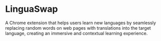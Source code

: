 # LinguaSwap

A Chrome extension that helps users learn new languages by seamlessly replacing random words on web pages with translations into the target language, creating an immersive and contextual learning experience.

